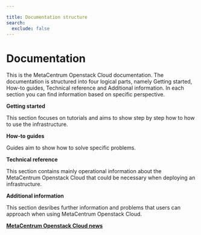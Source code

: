 ```yaml
---

title: Documentation structure
search:
  exclude: false
---
```


# Documentation

This is the MetaCentrum Openstack Cloud documentation. The documentation is structured into four logical parts, namely Getting started, How-to guides, Technical reference and Additional information. In each section you can find information based on specific perspective.

**Getting started**

This section focuses on tutorials and aims to show step by step how to how to use the infrastructure.

**How-to guides**

Guides aim to show how to solve specific problems.

**Technical reference**

This section contains mainly operational information about the MetaCentrum Openstack Cloud that could be necessary when deploying an infrastructure.

**Additional information**

This section desribes further information and problems that users can approach when using MetaCentrum Openstack Cloud.

**[MetaCentrum Openstack Cloud news](news.md)**
